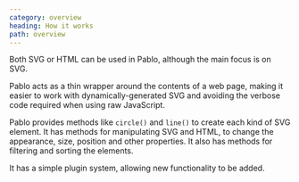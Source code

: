 ```yaml
---
category: overview
heading: How it works
path: overview
---
```


<div id="mindmap">
    <script>
        document.addEventListener('DOMContentLoaded', function(){
            _site.mindmap('#mindmap');
        }, false);
    </script>
</div>


Both SVG or HTML can be used in Pablo, although the main focus is on SVG.

Pablo acts as a thin wrapper around the contents of a web page, making it easier to work with dynamically-generated SVG and avoiding the verbose code required when using raw JavaScript.

Pablo provides methods like `circle()` and `line()` to create each kind of SVG element. It has methods for manipulating SVG and HTML, to change the appearance, size, position and other properties. It also has methods for filtering and sorting the elements.

It has a simple plugin system, allowing new functionality to be added.

<!-- Random circles -->
<div id="demo-randomcircles"></div>
<script>
    document.addEventListener('DOMContentLoaded', function(){
        _site.circles('#demo-randomcircles');
    }, false);
</script>

